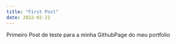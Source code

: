 ```yaml
---
title: "First Post"
date: 2022-02-21
---
```

Primeiro Post de teste para a minha GithubPage do meu portfolio
